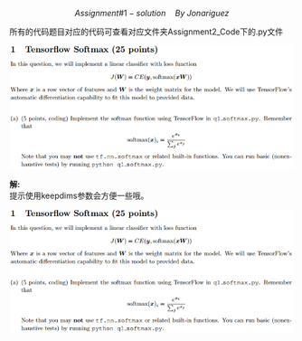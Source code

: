 $$ Assignment\#1 -solution\quad By\ Jonariguez$$  

所有的代码题目对应的代码可查看对应文件夹Assignment2_Code下的.py文件  

![1a](Assignment2-img/1a.jpg)

**解:**  
提示使用keepdims参数会方便一些哦。  

![1b](Assignment2-img/1a.jpg)

